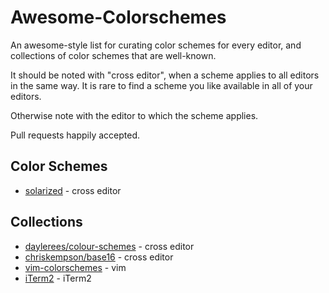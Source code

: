 
# Awesome-Colorschemes

An awesome-style list for curating color schemes for every editor, and collections
of color schemes that are well-known.

It should be noted with "cross editor", when a scheme applies to all editors in the same way. It is rare
to find a scheme you like available in all of your editors.

Otherwise note with the editor to which the scheme applies.


Pull requests happily accepted.


## Color Schemes

* [solarized](http://ethanschoonover.com/solarized) - cross editor

## Collections

* [daylerees/colour-schemes](https://github.com/daylerees/colour-schemes) - cross editor
* [chriskempson/base16](https://github.com/chriskempson/base16) - cross editor
* [vim-colorschemes](https://github.com/flazz/vim-colorschemes) - vim
* [iTerm2](https://github.com/mbadolato/iTerm2-Color-Schemes/) - iTerm2


